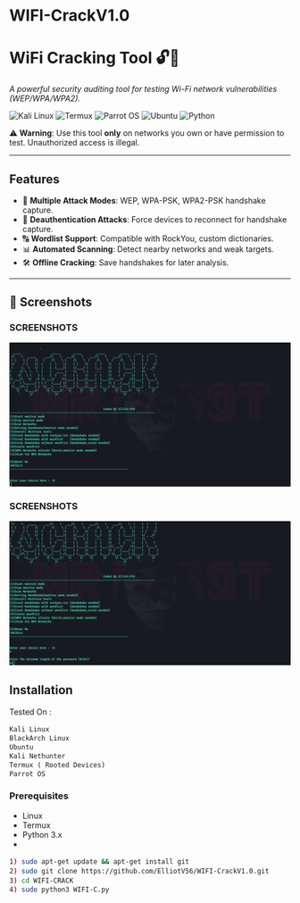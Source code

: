 # WIFI-CrackV1.0
# WiFi Cracking Tool 🔓📡  
*A powerful security auditing tool for testing Wi-Fi network vulnerabilities (WEP/WPA/WPA2).*  

![Kali Linux](https://img.shields.io/badge/Kali_Linux-557C94?style=for-the-badge&logo=kali-linux&logoColor=white)
![Termux](https://img.shields.io/badge/Termux-000000?style=for-the-badge&logo=termux&logoColor=white)
![Parrot OS](https://img.shields.io/badge/Parrot_OS-FF6600?style=for-the-badge&logo=parrotos&logoColor=white)
![Ubuntu](https://img.shields.io/badge/Ubuntu-E95420?style=for-the-badge&logo=ubuntu&logoColor=white)
![Python](https://img.shields.io/badge/Python-3.x-blue)  

⚠ **Warning**: Use this tool **only** on networks you own or have permission to test. Unauthorized access is illegal.  

---

## Features  
- 🎯 **Multiple Attack Modes**: WEP, WPA-PSK, WPA2-PSK handshake capture.  
- 📡 **Deauthentication Attacks**: Force devices to reconnect for handshake capture.  
- 🔠 **Wordlist Support**: Compatible with RockYou, custom dictionaries.  
- 📊 **Automated Scanning**: Detect nearby networks and weak targets.  
- 🛠 **Offline Cracking**: Save handshakes for later analysis.  

---

## 📸 Screenshots  

### **SCREENSHOTS**  
![WCRACK](main.png)  

### **SCREENSHOTS**  
![WCRACK](main2.png)  


## Installation  
Tested On :

    Kali Linux
    BlackArch Linux
    Ubuntu
    Kali Nethunter
    Termux ( Rooted Devices)
    Parrot OS

### Prerequisites  
- Linux
- Termux
- Python 3.x  
- 
```bash 
1) sudo apt-get update && apt-get install git
2) sudo git clone https://github.com/ElliotV56/WIFI-CrackV1.0.git
3) cd WIFI-CRACK
4) sudo python3 WIFI-C.py
